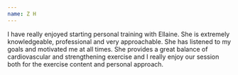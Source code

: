 ```yaml
---
name: Z H
---
```

I have really enjoyed starting personal training with Ellaine. She is extremely knowledgeable, professional and very approachable. She has listened to my goals and motivated me at all times. 
She provides a great balance of cardiovascular and strengthening exercise and I really enjoy our session both for the exercise content and personal approach.
